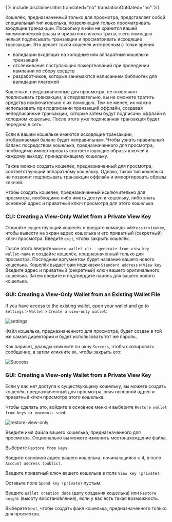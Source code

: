 {% include disclaimer.html translated="no" translationOutdated="no" %}

Кошелёк, предназначенный только для просмотра, представляет собой
специальный тип кошелька, позволяющий только просматривать входящие
транзакции. Поскольку в нём не хранится вашей мнемонической фразы и
приватного ключа траты, с его помощью нельзя подписывать транзакции и
просматривать исходящие транзакции. Это делает такой кошелёк интересным с
точки зрения

* валидации входящих на холодные или аппаратные кошельки транзакций
* отслеживания поступающих пожертвований при проведении кампании по сбору
  средств
* разработчиков, которые занимаются написанием библиотек для валидации
  платежей

Кошельки, предназначенные для просмотра, не позволяют подписывать
транзакции, а следовательно, вы не сможете тратить средства исключительно с
их помощью. Тем не менее, их можно использовать при подписании транзакций
оффлайн, создавая неподписанные транзакции, которые затем будут подписаны
оффлайн в холодном кошельке. После этого уже подписанная транзакция будет
передана в сеть.

Если в вашем кошельке имеются исходящие транзакции, отображаемый баланс
будет неправильным. Чтобы узнать правильный баланс посредством кошелька,
предназначенного для просмотра, необходимо импортировать соответствующие
образы ключей к каждому выходу, принадлежащему кошельку.

Также можно создать кошелёк, предназначенный для просмотра, соответствующий
аппаратному кошельку. Однако, такой тип кошелька не позволит подписывать
транзакции оффлайн и импортировать образы ключей.

Чтобы создать кошелёк, предназначенный исключительно для просмотра,
необходимо либо иметь доступ к кошельку, либо знать основной адрес и
приватный ключ просмотра для этого кошелька.

### CLI: Creating a View-Only Wallet from a Private View Key

Откройте существующий кошелёк и введите команды `address` и `viewkey`, чтобы
вывести на экран адрес кошелька и его приватный (секретный) ключ
просмотра. Введите `exit`, чтобы закрыть кошелёк.

После этого введите `monero-wallet-cli --generate-from-view-key wallet-name`
и создайте кошелёк, предназначенный только для просмотра. Последним
аргументом будет название вашего нового кошелька. Кошелёк выдаст вам
подсказки `Standard address` и `View key`. Введите адрес и приватный
(секретный) ключ вашего оригинального кошелька. Затем введите и подтвердите
пароль для вашего нового кошелька.

### GUI: Creating a View-Only Wallet from an Existing Wallet File

If you have access to the existing wallet, open your wallet and go to `Settings` > `Wallet` > `Create a view-only wallet`:

![settings](/img/resources/user-guides/en/view-only/settings.png)

Файл кошелька, предназначенного для просмотра, будет создан в той же самой
директории и будет использовать тот же пароль.

Как вариант, дважды кликните по окну `Success`, чтобы скопировать сообщение,
а затем кликните `OK`, чтобы закрыть его:

![Success](/img/resources/user-guides/en/view-only/Success.png)

### GUI: Creating a View-only Wallet from a Private View Key

Если у вас нет доступа к существующему кошельку, вы можете создать кошелёк,
предназначенный для просмотра, зная основной адрес и приватный ключ
просмотра этого кошелька.

Чтобы сделать это, войдите в основное меню и выберите `Restore wallet from
keys or mnemonic seed`:

![restore-view-only](/img/resources/user-guides/en/view-only/restore-view-only.png)

Введите имя файла вашего кошелька, предназначенного для
просмотра. Опционально вы можете изменить местонахождение файла.

Выберите `Restore from keys`.

Введите основной адрес вашего кошелька, начинающийся с 4, в поле `Account
address (public)`.

Введите приватный ключ вашего кошелька в поле `View key (private)`.

Оставьте поле `Spend key (private)` пустым.

Введите `Wallet creation date` (дату создания кошелька) или `Restore height`
(высоту восстановления), если у вас есть такая возможность.

Выберите `Next`, чтобы создать файл кошелька, предназначенного только для
просмотра.
